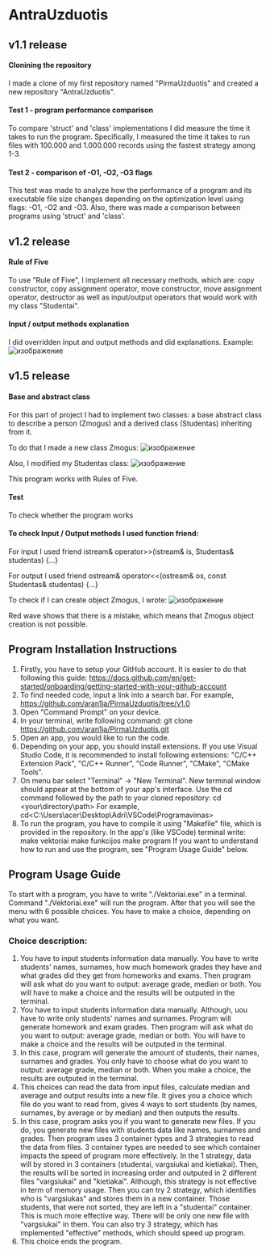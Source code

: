 # AntraUzduotis

## v1.1 release
#### Clonining the repository
I made a clone of my first repository named "PirmaUzduotis" and created a new repository "AntraUzduotis".

#### Test 1 - program performance comparison
To compare 'struct' and 'class' implementations I did measure the time it takes to run the program. Specifically, I measured the time it takes to run files with 100.000 and 1.000.000 records using the fastest strategy among 1-3.

#### Test 2 - comparison of -O1, -O2, -O3 flags
This test was made to analyze how the performance of a program and its executable file size changes depending on the optimization level using flags: -O1, -O2 and -O3. Also, there was made a comparison between programs using 'struct' and 'class'.

## v1.2 release
#### Rule of Five
To use "Rule of Five", I implement all necessary methods, which are: copy constructor, copy assignment operator, move constructor, move assignment operator, destructor as well as input/output operators that would work with my class "Studentai". 

#### Input / output methods explanation
I did overridden input and output methods and did explanations. Example:
![изображение](https://github.com/aran1ja/AntraUzduotis/assets/147089828/639c853e-dbd6-4f24-9109-12f9f860f14c)

## v1.5 release
#### Base and abstract class
For this part of project I had to implement two classes: a base abstract class to describe a person (Zmogus) and a derived class (Studentas) inheriting from it. 

To do that I made a new class Zmogus:
![изображение](https://github.com/aran1ja/AntraUzduotis/assets/147089828/60dc0c5d-f61c-4a87-b6d5-e9fef6697c3e)

Also, I modified my Studentas class:
![изображение](https://github.com/aran1ja/AntraUzduotis/assets/147089828/f8d725ed-893e-48ff-9ac2-954698307ee9)

This program works with Rules of Five. 
#### Test
To check whether the program works 
#### To check Input / Output methods I used function friend:
For input I used friend istream& operator>>(istream& is, Studentas& studentas) {...}

For output I used friend ostream& operator<<(ostream& os, const Studentas& studentas) {...}

To check if I can create object Zmogus, I wrote:
![изображение](https://github.com/aran1ja/AntraUzduotis/assets/147089828/c41668b4-f5e7-4d3a-9f95-ffd940a24e84)

Red wave shows that there is a mistake, which means that Zmogus object creation is not possible.

## Program Installation Instructions
1. Firstly, you have to setup your GitHub account. It is easier to do that following this guide: https://docs.github.com/en/get-started/onboarding/getting-started-with-your-github-account 
2. To find needed code, input a link into a search bar. For example, https://github.com/aran1ja/PirmaUzduotis/tree/v1.0
3. Open "Command Prompt" on your device.
4. In your terminal, write following command: git clone <https://github.com/aran1ja/PirmaUzduotis.git>
5. Open an app, you would like to run the code.
6. Depending on your app, you should install extensions. If you use Visual Studio Code, it is recommended to install following extensions:
"C/C++ Extension Pack", "C/C++ Runner", "Code Runner", "CMake", "CMake Tools".
7. On menu bar select "Terminal" -> "New Terminal". New terminal window should appear at the bottom of your app's interface.
Use the cd command followed by the path to your cloned repository: cd <your\directory\path>
For example, cd<C:\Users\acer\Desktop\Adri\VSCode\Programavimas>
8. To run the program, you have to compile it using "Makefile" file, which is provided in the repository. In the app's (like VSCode) terminal write:
make vektoriai
make funkcijos
make program
If you want to understand how to run and use the program, see "Program Usage Guide" below.

## Program Usage Guide
To start with a program, you have to write "./Vektoriai.exe" in a terminal.
Command "./Vektoriai.exe" will run the program. After that you will see the menu with 6 possible choices. You have to make a choice, depending on what you want.
### Choice description:
1. You have to input students information data manually. You have to write students' names, surnames, how much homework grades they have and what grades did they get from homeworks and exams. Then program will ask what do you want to output: average grade, median or both. You will have to make a choice and the results will be outputed in the terminal.
2. You have to input students information data manually. Although, uou have to write only students' names and surnames. Program will generate homework and exam grades. Then program will ask what do you want to output: average grade, median or both. You will have to make a choice and the results will be outputed in the terminal.
3. In this case, program will generate the amount of students, their names, surnames and grades. You only have to choose what do you want to output: average grade, median or both. When you make a choice, the results are outputed in the terminal.
4. This choices can read the data from input files, calculate median and average and output results into a new file. It gives you a choice which file do you want to read from, gives 4 ways to sort students (by names, surnames, by average or by median) and then outputs the results.
5. In this case, program asks you if you want to generate new files. If you do, you generate new files with students data like names, surnames and grades. Then program uses 3 container types and 3 strategies to read the data from files. 3 container types are needed to see which container impacts the speed of program more effectively. In the 1 strategy, data will by stored in 3 containers (studentai, vargsiukai and kietiakai). Then, the results will be sorted in increasing order and outputed in 2 different files "vargsiukai" and "kietiakai". Although, this strategy is not effective in term of memory usage. Then you can try 2 strategy, which identifies who is "vargsiukas" and stores them in a new container. Those students, that were not sorted, they are left in a "studentai" container. This is much more effective way. There will be only one new file with "vargsiukai" in them. You can also try 3 strategy, which has implemented "effective" methods, which should speed up program.
6. This choice ends the program. 

